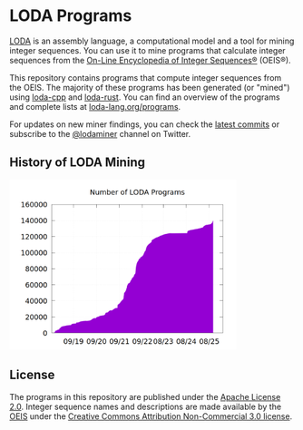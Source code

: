 # LODA Programs

[LODA](https://loda-lang.org) is an assembly language, a computational model and a tool for mining integer sequences.
You can use it to mine programs that calculate integer sequences from the [On-Line Encyclopedia of Integer Sequences®](http://oeis.org/) (OEIS®).

This repository contains programs that compute integer sequences from the OEIS. The majority of these programs has been
generated (or "mined") using [loda-cpp](https://github.com/loda-lang/loda-cpp) and [loda-rust](https://github.com/loda-lang/loda-rust).
You can find an overview of the programs and complete lists at [loda-lang.org/programs](https://loda-lang.org/programs).

For updates on new miner findings, you can check the [latest commits](https://github.com/loda-lang/loda-programs/commits/main)
or subscribe to the [@lodaminer](https://twitter.com/lodaminer) channel on Twitter.

## History of LODA Mining

<img src="https://raw.githubusercontent.com/loda-lang/loda-programs/main/program_counts.png" width=400 />

## License

The programs in this repository are published under the 
[Apache License 2.0](https://www.apache.org/licenses/LICENSE-2.0).
Integer sequence names and descriptions are made available by the
[OEIS](https://oeis.org/) under the
[Creative Commons Attribution Non-Commercial 3.0 license](https://creativecommons.org/licenses/by-nc/3.0/).
